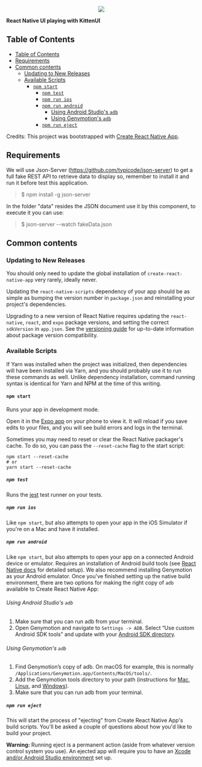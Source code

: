 
<p align="center">
    <a href="https://opensource.org/licenses/MIT"><img src="https://img.shields.io/badge/License-MIT-blue.svg"></a>
</p>

**React Native UI playing with KittenUI** 

## Table of Contents
- [Table of Contents](#table-of-contents)
- [Requirements](#requirements)
- [Common contents](#common-contents)
  - [Updating to New Releases](#updating-to-new-releases)
  - [Available Scripts](#available-scripts)
    - [`npm start`](#npm-start)
      - [`npm test`](#npm-test)
      - [`npm run ios`](#npm-run-ios)
      - [`npm run android`](#npm-run-android)
        - [Using Android Studio's `adb`](#using-android-studios-adb)
        - [Using Genymotion's `adb`](#using-genymotions-adb)
      - [`npm run eject`](#npm-run-eject)

Credits: This project was bootstrapped with [Create React Native App](https://github.com/react-community/create-react-native-app).

## Requirements
We will use Json-Server (https://github.com/typicode/json-server) to get a full fake REST API to retrieve data to display so, remember to install it and run it before test this application. 

> $ npm install -g json-server

In the folder "data" resides the JSON document use it by this component, to execute it you can use:

> $ json-server --watch fakeData.json

## Common contents

### Updating to New Releases

You should only need to update the global installation of `create-react-native-app` very rarely, ideally never.

Updating the `react-native-scripts` dependency of your app should be as simple as bumping the version number in `package.json` and reinstalling your project's dependencies.

Upgrading to a new version of React Native requires updating the `react-native`, `react`, and `expo` package versions, and setting the correct `sdkVersion` in `app.json`. See the [versioning guide](https://github.com/react-community/create-react-native-app/blob/master/VERSIONS.md) for up-to-date information about package version compatibility.

### Available Scripts

If Yarn was installed when the project was initialized, then dependencies will have been installed via Yarn, and you should probably use it to run these commands as well. Unlike dependency installation, command running syntax is identical for Yarn and NPM at the time of this writing.

#### `npm start`

Runs your app in development mode.

Open it in the [Expo app](https://expo.io) on your phone to view it. It will reload if you save edits to your files, and you will see build errors and logs in the terminal.

Sometimes you may need to reset or clear the React Native packager's cache. To do so, you can pass the `--reset-cache` flag to the start script:

```
npm start --reset-cache
# or
yarn start --reset-cache
```

##### `npm test`

Runs the [jest](https://github.com/facebook/jest) test runner on your tests.

##### `npm run ios`

Like `npm start`, but also attempts to open your app in the iOS Simulator if you're on a Mac and have it installed.

##### `npm run android`

Like `npm start`, but also attempts to open your app on a connected Android device or emulator. Requires an installation of Android build tools (see [React Native docs](https://facebook.github.io/react-native/docs/getting-started.html) for detailed setup). We also recommend installing Genymotion as your Android emulator. Once you've finished setting up the native build environment, there are two options for making the right copy of `adb` available to Create React Native App:

###### Using Android Studio's `adb`

1. Make sure that you can run adb from your terminal.
2. Open Genymotion and navigate to `Settings -> ADB`. Select “Use custom Android SDK tools” and update with your [Android SDK directory](https://stackoverflow.com/questions/25176594/android-sdk-location).

###### Using Genymotion's `adb`

1. Find Genymotion’s copy of adb. On macOS for example, this is normally `/Applications/Genymotion.app/Contents/MacOS/tools/`.
2. Add the Genymotion tools directory to your path (instructions for [Mac](http://osxdaily.com/2014/08/14/add-new-path-to-path-command-line/), [Linux](http://www.computerhope.com/issues/ch001647.htm), and [Windows](https://www.howtogeek.com/118594/how-to-edit-your-system-path-for-easy-command-line-access/)).
3. Make sure that you can run adb from your terminal.

##### `npm run eject`

This will start the process of "ejecting" from Create React Native App's build scripts. You'll be asked a couple of questions about how you'd like to build your project.

**Warning:** Running eject is a permanent action (aside from whatever version control system you use). An ejected app will require you to have an [Xcode and/or Android Studio environment](https://facebook.github.io/react-native/docs/getting-started.html) set up.

